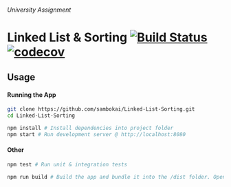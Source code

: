 ###### University Assignment
# Linked List & Sorting [![Build Status](https://travis-ci.com/sambokai/Linked-List-Sorting.svg?token=B3c5dqi77zsc6HReanrw&branch=master)](https://travis-ci.com/sambokai/Linked-List-Sorting) [![codecov](https://codecov.io/gh/sambokai/Linked-List-Sorting/branch/master/graph/badge.svg?token=J1o9P5txao)](https://codecov.io/gh/sambokai/Linked-List-Sorting)

## Usage

#### Running the App
```bash
git clone https://github.com/sambokai/Linked-List-Sorting.git
cd Linked-List-Sorting

npm install # Install dependencies into project folder
npm start # Run development server @ http://localhost:8080

```

#### Other
``` bash
npm test # Run unit & integration tests

npm run build # Build the app and bundle it into the /dist folder. Open the index.html file to run the app without the need of a server
```
